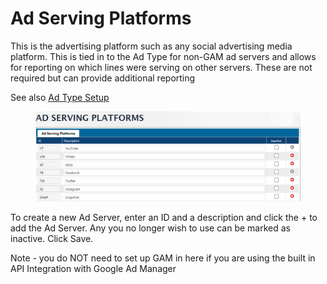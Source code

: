 # Ad Serving Platforms

This is the advertising platform such as any social advertising media platform. This is tied in to the Ad Type for non-GAM ad servers and allows for reporting on which lines were serving on other servers. These are not required but can provide additional reporting

See also [Ad Type Setup](ad-types.md#\_toc111556102)

<figure><img src="../../../../.gitbook/assets/image (233).png" alt=""><figcaption></figcaption></figure>

To create a new Ad Server, enter an ID and a description and click the + to add the Ad Server. Any you no longer wish to use can be marked as inactive. Click Save.

Note - you do NOT need to set up GAM in here if you are using the built in API Integration with Google Ad Manager
